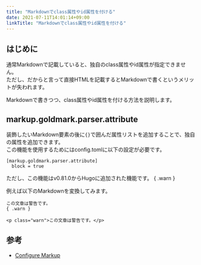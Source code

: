 ```yaml
---
title: "Markdownでclass属性やid属性を付ける"
date: 2021-07-11T14:01:14+09:00
linkTitle: "Markdownでclass属性やid属性を付ける"
---
```


## はじめに
通常Markdownで記載していると、独自のclass属性やid属性が指定できません。  
ただし、だからと言って直接HTMLを記載するとMarkdownで書くというメリットが失われます。  

Markdownで書きつつ、class属性やid属性を付ける方法を説明します。  

## markup.goldmark.parser.attribute
装飾したいMarkdown要素の後に`{}`で囲んだ属性リストを追加することで、独自の属性を追加できます。  
この機能を使用するためにはconfig.tomlに以下の設定が必要です。  
```
[markup.goldmark.parser.attribute]
  block = true
```

ただし、この機能はv0.81.0からHugoに追加された機能です。
{ .warn }

例えば以下のMarkdownを変換してみます。  
```
この文章は警告です。
{ .warn }
```

```
<p class="warn">この文章は警告です。</p>
```

## 参考
- [Configure Markup](https://gohugo.io/getting-started/configuration-markup/)